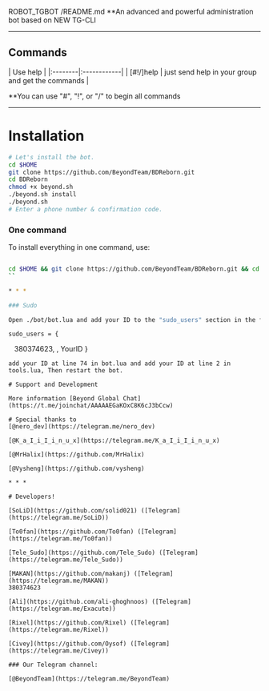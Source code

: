 ROBOT_TGBOT /README.md
**An advanced and powerful administration bot based on NEW TG-CLI


* * *

## Commands

| Use help |
|:--------|:------------|
| [#!/]help | just send help in your group and get the commands |

**You can use "#", "!", or "/" to begin all commands

* * *

# Installation

```sh
# Let's install the bot.
cd $HOME
git clone https://github.com/BeyondTeam/BDReborn.git
cd BDReborn
chmod +x beyond.sh
./beyond.sh install
./beyond.sh 
# Enter a phone number & confirmation code.
```
### One command
To install everything in one command, use:
```sh +12517219264

cd $HOME && git clone https://github.com/BeyondTeam/BDReborn.git && cd BDReborn && chmod +x beyond.sh && ./beyond.sh install && ./beyond.sh
``

* * *

### Sudo

Open ./bot/bot.lua and add your ID to the "sudo_users" section in the following format:
```
    sudo_users = {
    380374623,
    ,
    YourID
  }
```
add your ID at line 74 in bot.lua and add your ID at line 2 in tools.lua, Then restart the bot.

# Support and Development

More information [Beyond Global Chat](https://t.me/joinchat/AAAAAEGaKOxC8K6cJ3bCcw)

# Special thanks to
[@nero_dev](https://telegram.me/nero_dev)

[@K_a_I_i_I_i_n_u_x](https://telegram.me/K_a_I_i_I_i_n_u_x)

[@MrHalix](https://github.com/MrHalix)

[@Vysheng](https://github.com/vysheng)

* * *

# Developers!

[SoLiD](https://github.com/solid021) ([Telegram](https://telegram.me/SoLiD))

[To0fan](https://github.com/To0fan) ([Telegram](https://telegram.me/To0fan))

[Tele_Sudo](https://github.com/Tele_Sudo) ([Telegram](https://telegram.me/Tele_Sudo))

[MAKAN](https://github.com/makanj) ([Telegram](https://telegram.me/MAKAN))
380374623

[Ali](https://github.com/ali-ghoghnoos) ([Telegram](https://telegram.me/Exacute))

[Rixel](https://github.com/Rixel) ([Telegram](https://telegram.me/Rixel))

[Civey](https://github.com/Oysof) ([Telegram](https://telegram.me/Civey))

### Our Telegram channel:

[@BeyondTeam](https://telegram.me/BeyondTeam)
